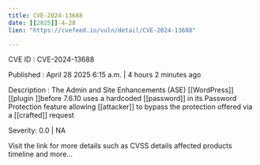 ```yaml
---
title: CVE-2024-13688
date: [[2025]]-4-28
lien: "https://cvefeed.io/vuln/detail/CVE-2024-13688"

---
```


CVE ID : CVE-2024-13688

Published :  April 28
2025
6:15 a.m. | 4 hours
2 minutes ago

Description : The Admin and Site Enhancements (ASE) [[WordPress]] [[plugin ]]before 7.6.10 uses a hardcoded [[password]] in its Password Protection feature
allowing [[attacker]] to bypass the protection offered via a [[crafted]] request

Severity: 0.0 | NA

Visit the link for more details
such as CVSS details
affected products
timeline
and more...
